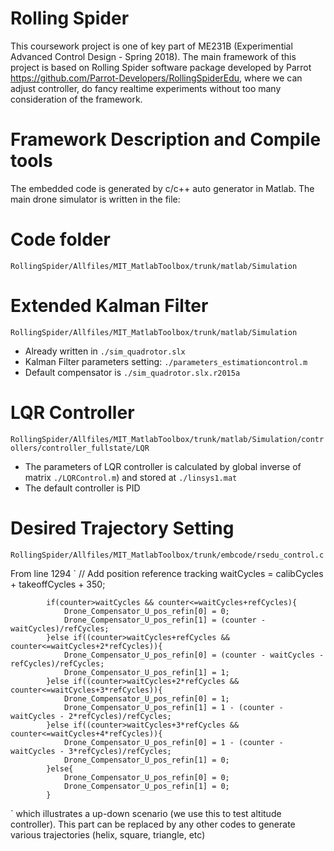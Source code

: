 # Rolling Spider

This coursework project is one of key part of ME231B (Experimential Advanced Control Design - Spring 2018). The main framework of this project is based on Rolling Spider software package developed by Parrot <https://github.com/Parrot-Developers/RollingSpiderEdu>, where we can adjust controller, do fancy realtime experiments without too many consideration of the framework. 

# Framework Description and Compile tools
The embedded code is generated by c/c++ auto generator in Matlab. The main drone simulator is written in the file:

# Code folder 
`RollingSpider/Allfiles/MIT_MatlabToolbox/trunk/matlab/Simulation`

# Extended Kalman Filter
`RollingSpider/Allfiles/MIT_MatlabToolbox/trunk/matlab/Simulation`
- Already written in `./sim_quadrotor.slx`
- Kalman Filter parameters setting: `./parameters_estimationcontrol.m`
- Default compensator is `./sim_quadrotor.slx.r2015a`

# LQR Controller 
`RollingSpider/Allfiles/MIT_MatlabToolbox/trunk/matlab/Simulation/controllers/controller_fullstate/LQR`
- The parameters of LQR controller is calculated by global inverse of matrix `./LQRControl.m`)
and stored at `./linsys1.mat`
- The default controller is PID

# Desired Trajectory Setting
`RollingSpider/Allfiles/MIT_MatlabToolbox/trunk/embcode/rsedu_control.c`

From line 1294
`
            // Add position reference tracking
            waitCycles = calibCycles + takeoffCycles + 350;

            if(counter>waitCycles && counter<=waitCycles+refCycles){
            	Drone_Compensator_U_pos_refin[0] = 0;
            	Drone_Compensator_U_pos_refin[1] = (counter - waitCycles)/refCycles;
            }else if((counter>waitCycles+refCycles && counter<=waitCycles+2*refCycles)){
            	Drone_Compensator_U_pos_refin[0] = (counter - waitCycles - refCycles)/refCycles;
            	Drone_Compensator_U_pos_refin[1] = 1;
            }else if((counter>waitCycles+2*refCycles && counter<=waitCycles+3*refCycles)){
            	Drone_Compensator_U_pos_refin[0] = 1;
            	Drone_Compensator_U_pos_refin[1] = 1 - (counter - waitCycles - 2*refCycles)/refCycles;
            }else if((counter>waitCycles+3*refCycles && counter<=waitCycles+4*refCycles)){
            	Drone_Compensator_U_pos_refin[0] = 1 - (counter - waitCycles - 3*refCycles)/refCycles;
            	Drone_Compensator_U_pos_refin[1] = 0;
            }else{
            	Drone_Compensator_U_pos_refin[0] = 0;
            	Drone_Compensator_U_pos_refin[1] = 0;
            }
`
which illustrates a up-down scenario (we use this to test altitude controller). This part can be replaced by any other codes to generate various trajectories (helix, square, triangle, etc)
